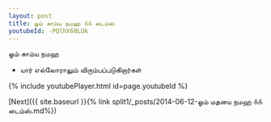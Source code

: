 ```yaml
---
layout: post
title: ஓம் காம்ய நமஹ ௧௧ டைம்ஸ்
youtubeId: -PQlhX60LUk
---
```

 
 
 ஓம் காம்ய நமஹ  
 
 -  யார் எல்லோராலும் விரும்பப்படுகிறார்கள் 
 
  
 
  
 
 
 
 
 
 


{% include youtubePlayer.html id=page.youtubeId %}
 
[Next]({{ site.baseurl }}{% link  split1/_posts/2014-06-12-ஓம் மதனய நமஹ ௧௧ டைம்ஸ்.md%})
 

